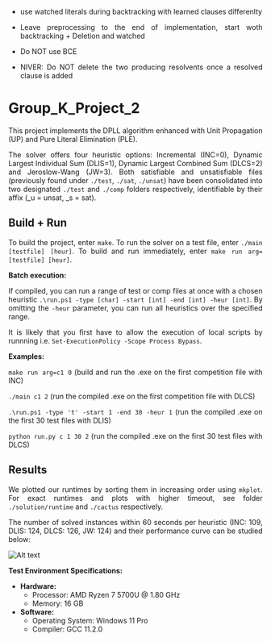 <div style="text-align: justify;">

- use watched literals during backtracking with learned clauses differenlty

- Leave preprocessing to the end of implementation, start woth backtracking + Deletion and watched

- Do NOT use BCE

- NIVER: Do NOT delete the two producing resolvents once a resolved clause is added



# Group_K_Project_2

This project implements the DPLL algorithm enhanced with Unit Propagation (UP) and Pure Literal Elimination (PLE).   
  
The solver offers four heuristic options: Incremental (INC=0), Dynamic Largest Individual Sum (DLIS=1), Dynamic Largest Combined Sum (DLCS=2) and Jeroslow-Wang (JW=3). Both satisfiable and unsatisfiable files (previously found under `./test`, `./sat`, `./unsat`) have been consolidated into two designated `./test` and `./comp` folders respectively, identifiable by their affix (_u = unsat, _s = sat).

## Build + Run
To build the project, enter `make`. To run the solver on a test file, enter `./main [testfile] [heur]`. To build and run immediately, enter `make run arg=[testfile] [heur]`. 

**Batch execution:**

If compiled, you can run a range of test or comp files at once with a chosen heuristic `.\run.ps1 -type [char] -start [int] -end [int] -heur [int]`. 
By omitting the `-heur` parameter, you can run all heuristics over the specified range.

It is likely that you first have to allow the execution of local scripts by runnning i.e. `Set-ExecutionPolicy -Scope Process Bypass`.

**Examples:**

`make run arg=c1 0` (build and run the .exe on the first competition file with INC)

`./main c1 2` (run the compiled .exe on the first competition file with DLCS)
  
`.\run.ps1 -type 't' -start 1 -end 30 -heur 1` (run the compiled .exe on the first 30 test files with DLIS)

`python run.py c 1 30 2` (run the compiled .exe on the first 30 test files with DLCS)

## Results

We plotted our runtimes by sorting them in increasing order using `mkplot`. For exact runtimes and plots with higher timeout, see folder `./solution/runtime` and `./cactus` respectively.

The number of solved instances within 60 seconds per heuristic (INC: 109, DLIS: 124, DLCS: 126, JW: 124) and their performance curve can be studied below:

![Alt text](cactus/cactusPlot60secs.png/?raw=true "Optional Title")

**Test Environment Specifications:**
- **Hardware:**
  - Processor: AMD Ryzen 7 5700U @ 1.80 GHz
  - Memory: 16 GB
- **Software:**
  - Operating System: Windows 11 Pro
  - Compiler: GCC 11.2.0

</div>






